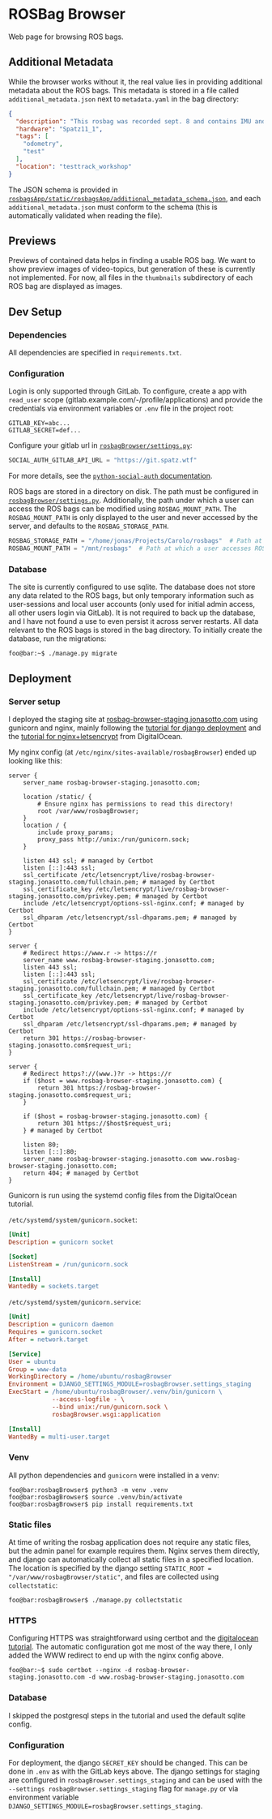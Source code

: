 # ROSBag Browser

Web page for browsing ROS bags.

## Additional Metadata

While the browser works without it, the real value lies in providing additional metadata about the ROS bags.
This metadata is stored in a file called `additional_metadata.json` next to `metadata.yaml` in the bag directory:

```json
{
  "description": "This rosbag was recorded sept. 8 and contains IMU and camera data.",
  "hardware": "Spatz11_1",
  "tags": [
    "odometry",
    "test"
  ],
  "location": "testtrack_workshop"
}
```

The JSON schema is provided in
[`rosbagsApp/static/rosbagsApp/additional_metadata_schema.json`](rosbagsApp/static/rosbagsApp/additional_metadata_schema.json),
and each `additional_metadata.json` must conform to the schema (this is automatically validated when reading the file).

## Previews

Previews of contained data helps in finding a usable ROS bag.
We want to show preview images of video-topics, but generation of these is currently not implemented.
For now, all files in the `thumbnails` subdirectory of each ROS bag are displayed as images.

## Dev Setup

### Dependencies

All dependencies are specified in `requirements.txt`.

### Configuration

Login is only supported through GitLab. To configure, create a app with `read_user` scope
(gitlab.example.com/-/profile/applications) and provide the credentials via environment variables or `.env` file in the
project root:

```dotenv
GITLAB_KEY=abc...
GITLAB_SECRET=def...
```

Configure your gitlab url in [`rosbagBrowser/settings.py`](rosbagBrowser/settings.py):

```python
SOCIAL_AUTH_GITLAB_API_URL = "https://git.spatz.wtf"
```

For more details, see the
[`python-social-auth` documentation](https://python-social-auth.readthedocs.io/en/latest/backends/gitlab.html).

ROS bags are stored in a directory on disk. The path must be configured
in [`rosbagBrowser/settings.py`](rosbagBrowser/settings.py).
Additionally, the path under which a user can access the ROS bags can be modified using `ROSBAG_MOUNT_PATH`.
The `ROSBAG_MOUNT_PATH` is only displayed to the user and never accessed by the server, and defaults to the
`ROSBAG_STORAGE_PATH`.

```python
ROSBAG_STORAGE_PATH = "/home/jonas/Projects/Carolo/rosbags"  # Path at which the server accesses ROS bags
ROSBAG_MOUNT_PATH = "/mnt/rosbags"  # Path at which a user accesses ROS bags
```

### Database

The site is currently configured to use sqlite. The database does not store any data related to the ROS bags, but only
temporary information such as user-sessions and local user accounts (only used for initial admin access, all other users
login via GitLab).
It is not required to back up the database, and I have not found a use to even persist it across server restarts.
All data relevant to the ROS bags is stored in the bag directory.
To initially create the database, run the migrations:

```console
foo@bar:~$ ./manage.py migrate
```

## Deployment

### Server setup

I deployed the staging site at [rosbag-browser-staging.jonasotto.com](https://rosbag-browser-staging.jonasotto.com)
using gunicorn and nginx, mainly following the
[tutorial for django deployment](https://www.digitalocean.com/community/tutorials/how-to-set-up-django-with-postgres-nginx-and-gunicorn-on-ubuntu-22-04)
and the
[tutorial for nginx+letsencrypt](https://www.digitalocean.com/community/tutorials/how-to-secure-nginx-with-let-s-encrypt-on-ubuntu-22-04)
from DigitalOcean.

My nginx config (at `/etc/nginx/sites-available/rosbagBrowser`) ended up looking like this:

```
server {
    server_name rosbag-browser-staging.jonasotto.com;

    location /static/ {
        # Ensure nginx has permissions to read this directory!
        root /var/www/rosbagBrowser;
    }
    location / {
        include proxy_params;
        proxy_pass http://unix:/run/gunicorn.sock;
    }

    listen 443 ssl; # managed by Certbot
    listen [::]:443 ssl;
    ssl_certificate /etc/letsencrypt/live/rosbag-browser-staging.jonasotto.com/fullchain.pem; # managed by Certbot
    ssl_certificate_key /etc/letsencrypt/live/rosbag-browser-staging.jonasotto.com/privkey.pem; # managed by Certbot
    include /etc/letsencrypt/options-ssl-nginx.conf; # managed by Certbot
    ssl_dhparam /etc/letsencrypt/ssl-dhparams.pem; # managed by Certbot
}

server {
    # Redirect https://www.r -> https://r
    server_name www.rosbag-browser-staging.jonasotto.com;
    listen 443 ssl;
    listen [::]:443 ssl;
    ssl_certificate /etc/letsencrypt/live/rosbag-browser-staging.jonasotto.com/fullchain.pem; # managed by Certbot
    ssl_certificate_key /etc/letsencrypt/live/rosbag-browser-staging.jonasotto.com/privkey.pem; # managed by Certbot
    include /etc/letsencrypt/options-ssl-nginx.conf; # managed by Certbot
    ssl_dhparam /etc/letsencrypt/ssl-dhparams.pem; # managed by Certbot
    return 301 https://rosbag-browser-staging.jonasotto.com$request_uri;
}

server {
    # Redirect https?://(www.)?r -> https://r
    if ($host = www.rosbag-browser-staging.jonasotto.com) {
        return 301 https://rosbag-browser-staging.jonasotto.com$request_uri;
    }

    if ($host = rosbag-browser-staging.jonasotto.com) {
        return 301 https://$host$request_uri;
    } # managed by Certbot

    listen 80;
    listen [::]:80;
    server_name rosbag-browser-staging.jonasotto.com www.rosbag-browser-staging.jonasotto.com;
    return 404; # managed by Certbot
}
```

Gunicorn is run using the systemd config files from the DigitalOcean tutorial.

`/etc/systemd/system/gunicorn.socket`:

```ini
[Unit]
Description = gunicorn socket

[Socket]
ListenStream = /run/gunicorn.sock

[Install]
WantedBy = sockets.target
```

`/etc/systemd/system/gunicorn.service`:

```ini
[Unit]
Description = gunicorn daemon
Requires = gunicorn.socket
After = network.target

[Service]
User = ubuntu
Group = www-data
WorkingDirectory = /home/ubuntu/rosbagBrowser
Environment = DJANGO_SETTINGS_MODULE=rosbagBrowser.settings_staging
ExecStart = /home/ubuntu/rosbagBrowser/.venv/bin/gunicorn \
            --access-logfile - \
            --bind unix:/run/gunicorn.sock \
            rosbagBrowser.wsgi:application

[Install]
WantedBy = multi-user.target
```

### Venv

All python dependencies and `gunicorn` were installed in a venv:

```console
foo@bar:rosbagBrowser$ python3 -m venv .venv
foo@bar:rosbagBrowser$ source .venv/bin/activate
foo@bar:rosbagBrowser$ pip install requirements.txt
```

### Static files

At time of writing the rosbag application does not require any static files, but the admin panel for example requires
them. Nginx serves them directly, and django can automatically collect all static files in a specified location.
The location is specified by the django setting `STATIC_ROOT = "/var/www/rosbagBrowser/static"`, and files are collected
using `collectstatic`:

```console
foo@bar:rosbagBrowser$ ./manage.py collectstatic
```

### HTTPS

Configuring HTTPS was straightforward using certbot and the
[digitalocean tutorial](https://www.digitalocean.com/community/tutorials/how-to-set-up-django-with-postgres-nginx-and-gunicorn-on-ubuntu-22-049).
The automatic configuration got me most of the way there, I only added the WWW redirect to end up with the nginx config
above.

```console
foo@bar:~$ sudo certbot --nginx -d rosbag-browser-staging.jonasotto.com -d www.rosbag-browser-staging.jonasotto.com
```

### Database

I skipped the postgresql steps in the tutorial and used the default sqlite config.

### Configuration

For deployment, the django `SECRET_KEY` should be changed. This can be done in `.env` as with the GitLab keys above.
The django settings for staging are configured in `rosbagBrowser.settings_staging` and can be used with the
`--settings rosbagBrowser.settings_staging` flag for `manage.py` or via environment variable
`DJANGO_SETTINGS_MODULE=rosbagBrowser.settings_staging`.
